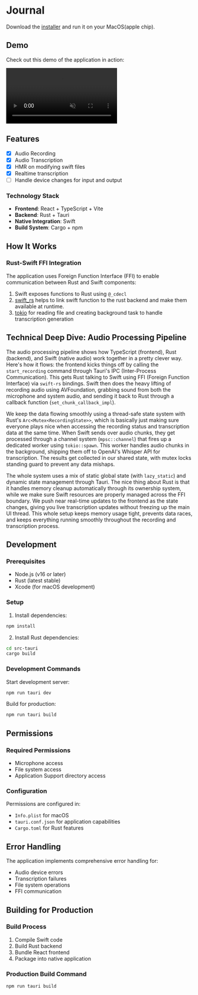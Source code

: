 # Journal

Download the [installer](https://github.com/rranjan14/journal/blob/main/Journal_0.1.0_aarch64.dmg) and run it on your MacOS(apple chip).

## Demo

Check out this demo of the application in action:

<video src="./gh-assets/journal-demo.mp4" controls="controls" muted="muted" style="max-width:100%"></video>

## Features

- [x] Audio Recording
- [x] Audio Transcription
- [x] HMR on modifying swift files
- [x] Realtime transcription
- [ ] Handle device changes for input and output

### Technology Stack

- **Frontend**: React + TypeScript + Vite
- **Backend**: Rust + Tauri
- **Native Integration**: Swift
- **Build System**: Cargo + npm

## How It Works

### Rust-Swift FFI Integration

The application uses Foreign Function Interface (FFI) to enable communication between Rust and Swift components:

1. Swift exposes functions to Rust using `@_cdecl`
2. [swift_rs](https://github.com/Brendonovich/swift-rs) helps to link swift function to the rust backend and make them available at runtime.
3. [tokio](https://github.com/tokio-rs/tokio/tree/master/tokio) for reading file and creating background task to handle transcription generation

## Technical Deep Dive: Audio Processing Pipeline

The audio processing pipeline shows how TypeScript (frontend), Rust (backend), and Swift (native audio) work together in a pretty clever way. Here's how it flows: the frontend kicks things off by calling the `start_recording` command through Tauri's IPC (Inter-Process Communication). This gets Rust talking to Swift using FFI (Foreign Function Interface) via `swift-rs` bindings. Swift then does the heavy lifting of recording audio using AVFoundation, grabbing sound from both the microphone and system audio, and sending it back to Rust through a callback function (`set_chunk_callback_impl`).

We keep the data flowing smoothly using a thread-safe state system with Rust's `Arc<Mutex<RecordingState>>`, which is basically just making sure everyone plays nice when accessing the recording status and transcription data at the same time. When Swift sends over audio chunks, they get processed through a channel system (`mpsc::channel`) that fires up a dedicated worker using `tokio::spawn`. This worker handles audio chunks in the background, shipping them off to OpenAI's Whisper API for transcription. The results get collected in our shared state, with mutex locks standing guard to prevent any data mishaps.

The whole system uses a mix of static global state (with `lazy_static`) and dynamic state management through Tauri. The nice thing about Rust is that it handles memory cleanup automatically through its ownership system, while we make sure Swift resources are properly managed across the FFI boundary. We push near real-time updates to the frontend as the state changes, giving you live transcription updates without freezing up the main UI thread. This whole setup keeps memory usage tight, prevents data races, and keeps everything running smoothly throughout the recording and transcription process.

## Development

### Prerequisites

- Node.js (v16 or later)
- Rust (latest stable)
- Xcode (for macOS development)

### Setup

1. Install dependencies:

```bash
npm install
```

2. Install Rust dependencies:

```bash
cd src-tauri
cargo build
```

### Development Commands

Start development server:

```bash
npm run tauri dev
```

Build for production:

```bash
npm run tauri build
```

## Permissions

### Required Permissions

- Microphone access
- File system access
- Application Support directory access

### Configuration

Permissions are configured in:

- `Info.plist` for macOS
- `tauri.conf.json` for application capabilities
- `Cargo.toml` for Rust features

## Error Handling

The application implements comprehensive error handling for:

- Audio device errors
- Transcription failures
- File system operations
- FFI communication

## Building for Production

### Build Process

1. Compile Swift code
2. Build Rust backend
3. Bundle React frontend
4. Package into native application

### Production Build Command

```bash
npm run tauri build
```
